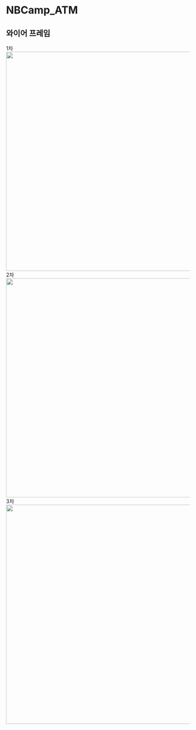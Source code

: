 # NBCamp_ATM

## 와이어 프레임
1차<br>
<img src="https://github.com/user-attachments/assets/a5ea2a30-cd35-4770-8908-63cd5340f829" width = "600"/><br>
2차<br>
<img src="https://github.com/user-attachments/assets/b08db3f4-5582-4a4e-9f5e-94f2d2ae5181" width = "600"/><br>
3차<br>
<img src="https://github.com/user-attachments/assets/7de8cce1-e87c-4d0d-a4c2-a995d4ed4bbd" width = "600"/><br>
